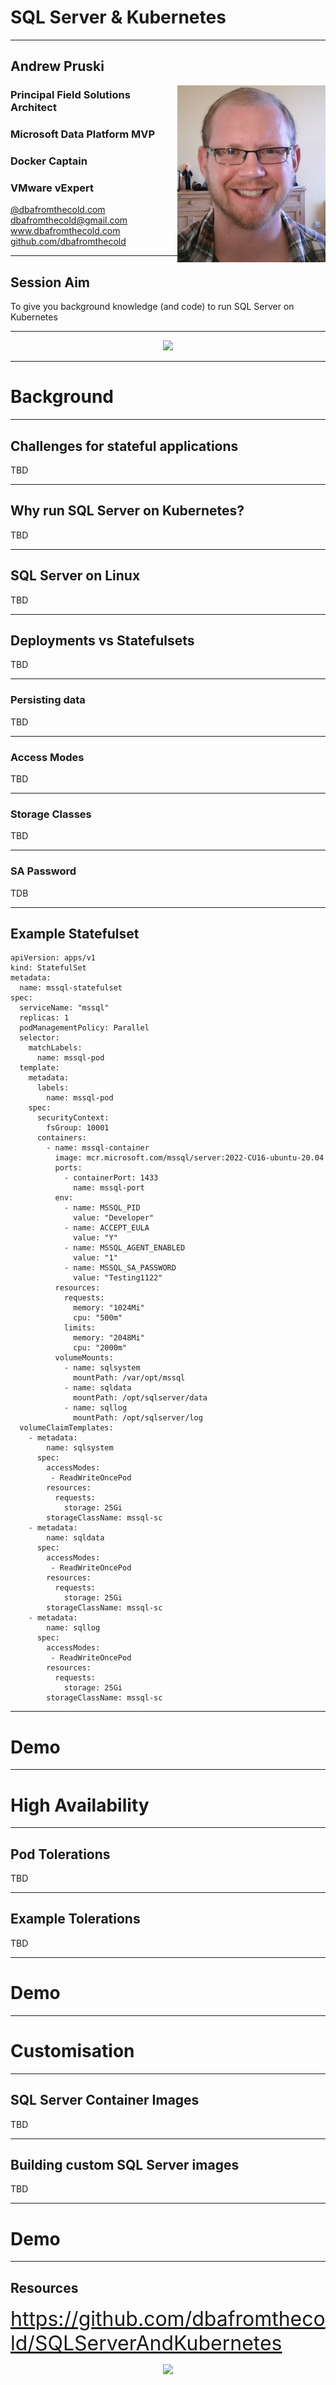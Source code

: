 # SQL Server & Kubernetes

---

## Andrew Pruski

<img src="images/apruski.jpg" style="float: right"/>

### Principal Field Solutions Architect
### Microsoft Data Platform MVP
### Docker Captain
### VMware vExpert

<!-- .slide: style="text-align: left;"> -->
<i class="fa-brands fa-bluesky"></i><a href="https://bsky.app/profile/dbafromthecold.com">  @dbafromthecold.com</a><br>
<i class="fas fa-envelope"></i>  dbafromthecold@gmail.com<br>
<i class="fab fa-wordpress"></i>  www.dbafromthecold.com<br>
<i class="fab fa-github"></i><a href="https://github.com/dbafromthecold">  github.com/dbafromthecold</a>

---

## Session Aim
<!-- .slide: style="text-align: left;"> -->
To give you background knowledge (and code) to run SQL Server on Kubernetes

---

<p align="center">
  <img src="images/ytho.png" />
</p>

---

# Background

---

## Challenges for stateful applications
<!-- .slide: style="text-align: left;"> -->
TBD

---

## Why run SQL Server on Kubernetes?
<!-- .slide: style="text-align: left;"> -->
TBD

---

## SQL Server on Linux
<!-- .slide: style="text-align: left;"> -->
TBD

---

## Deployments vs Statefulsets
<!-- .slide: style="text-align: left;"> -->
TBD

---

### Persisting data
<!-- .slide: style="text-align: left;"> -->
TBD

---

### Access Modes
<!-- .slide: style="text-align: left;"> -->
TBD

---

### Storage Classes
<!-- .slide: style="text-align: left;"> -->
TBD

---

### SA Password
<!-- .slide: style="text-align: left;"> -->
TDB

---

## Example Statefulset
<!-- .slide: style="text-align: left;"> -->

<pre><code data-line-numbers="17-18|21|22-24|25-33|34-40|41-47|49-57|52-53|57">apiVersion: apps/v1
kind: StatefulSet
metadata:
  name: mssql-statefulset
spec:
  serviceName: "mssql"
  replicas: 1
  podManagementPolicy: Parallel
  selector:
    matchLabels:
      name: mssql-pod
  template:
    metadata:
      labels:
        name: mssql-pod
    spec:
      securityContext:
        fsGroup: 10001
      containers:
        - name: mssql-container
          image: mcr.microsoft.com/mssql/server:2022-CU16-ubuntu-20.04
          ports:
            - containerPort: 1433
              name: mssql-port
          env:
            - name: MSSQL_PID
              value: "Developer"
            - name: ACCEPT_EULA
              value: "Y"
            - name: MSSQL_AGENT_ENABLED
              value: "1"
            - name: MSSQL_SA_PASSWORD
              value: "Testing1122"
          resources:
            requests:
              memory: "1024Mi"
              cpu: "500m"
            limits:
              memory: "2048Mi"
              cpu: "2000m"
          volumeMounts:
            - name: sqlsystem
              mountPath: /var/opt/mssql
            - name: sqldata
              mountPath: /opt/sqlserver/data
            - name: sqllog
              mountPath: /opt/sqlserver/log
  volumeClaimTemplates:
    - metadata:
        name: sqlsystem
      spec:
        accessModes:
         - ReadWriteOncePod
        resources:
          requests:
            storage: 25Gi
        storageClassName: mssql-sc
    - metadata:
        name: sqldata
      spec:
        accessModes:
         - ReadWriteOncePod
        resources:
          requests:
            storage: 25Gi
        storageClassName: mssql-sc
    - metadata:
        name: sqllog
      spec:
        accessModes:
         - ReadWriteOncePod
        resources:
          requests:
            storage: 25Gi
        storageClassName: mssql-sc
</pre></code>

---

# Demo

---

# High Availability

---

## Pod Tolerations
<!-- .slide: style="text-align: left;"> -->
TBD

---

## Example Tolerations
<!-- .slide: style="text-align: left;"> -->
TBD

---

# Demo

---

# Customisation

---

## SQL Server Container Images
<!-- .slide: style="text-align: left;"> -->
TBD

---

## Building custom SQL Server images
<!-- .slide: style="text-align: left;"> -->
TBD

---

# Demo

---

## Resources
<!-- .slide: style="text-align: left;"> -->
<font size="6">
<a href="https://github.com/dbafromthecold/SQLServerAndKubernetes">https://github.com/dbafromthecold/SQLServerAndKubernetes</a><br>
</font>

<p align="center">
  <img src="images/SqlServerAndKubernetesQr.png" />
</p>

